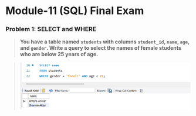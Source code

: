 # **Module-11 (SQL) Final Exam**

### **Problem 1: SELECT and WHERE**<br>
> **You have a table named `students` with columns `student_id`, `name`, `age`, and `gender`. Write a query to select the names of female students who are below 25 years of age.**<br>

> ![**Solution:**](images/p1.1.PNG)

